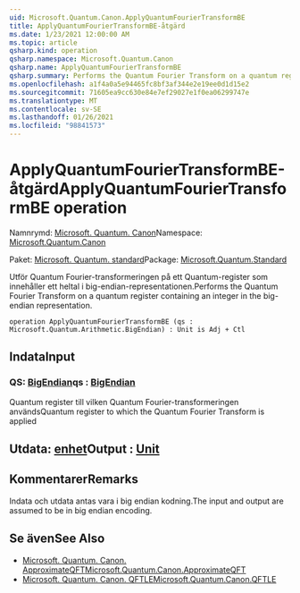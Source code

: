 ```yaml
---
uid: Microsoft.Quantum.Canon.ApplyQuantumFourierTransformBE
title: ApplyQuantumFourierTransformBE-åtgärd
ms.date: 1/23/2021 12:00:00 AM
ms.topic: article
qsharp.kind: operation
qsharp.namespace: Microsoft.Quantum.Canon
qsharp.name: ApplyQuantumFourierTransformBE
qsharp.summary: Performs the Quantum Fourier Transform on a quantum register containing an integer in the big-endian representation.
ms.openlocfilehash: a1f4a0a5e94465fc8bf3af344e2e19ee0d1d15e2
ms.sourcegitcommit: 71605ea9cc630e84e7ef29027e1f0ea06299747e
ms.translationtype: MT
ms.contentlocale: sv-SE
ms.lasthandoff: 01/26/2021
ms.locfileid: "98841573"
---
```

# <a name="applyquantumfouriertransformbe-operation"></a><span data-ttu-id="9dd20-102">ApplyQuantumFourierTransformBE-åtgärd</span><span class="sxs-lookup"><span data-stu-id="9dd20-102">ApplyQuantumFourierTransformBE operation</span></span>

<span data-ttu-id="9dd20-103">Namnrymd: [Microsoft. Quantum. Canon](xref:Microsoft.Quantum.Canon)</span><span class="sxs-lookup"><span data-stu-id="9dd20-103">Namespace: [Microsoft.Quantum.Canon](xref:Microsoft.Quantum.Canon)</span></span>

<span data-ttu-id="9dd20-104">Paket: [Microsoft. Quantum. standard](https://nuget.org/packages/Microsoft.Quantum.Standard)</span><span class="sxs-lookup"><span data-stu-id="9dd20-104">Package: [Microsoft.Quantum.Standard](https://nuget.org/packages/Microsoft.Quantum.Standard)</span></span>


<span data-ttu-id="9dd20-105">Utför Quantum Fourier-transformeringen på ett Quantum-register som innehåller ett heltal i big-endian-representationen.</span><span class="sxs-lookup"><span data-stu-id="9dd20-105">Performs the Quantum Fourier Transform on a quantum register containing an integer in the big-endian representation.</span></span>

```qsharp
operation ApplyQuantumFourierTransformBE (qs : Microsoft.Quantum.Arithmetic.BigEndian) : Unit is Adj + Ctl
```


## <a name="input"></a><span data-ttu-id="9dd20-106">Indata</span><span class="sxs-lookup"><span data-stu-id="9dd20-106">Input</span></span>

### <a name="qs--bigendian"></a><span data-ttu-id="9dd20-107">QS: [BigEndian](xref:Microsoft.Quantum.Arithmetic.BigEndian)</span><span class="sxs-lookup"><span data-stu-id="9dd20-107">qs : [BigEndian](xref:Microsoft.Quantum.Arithmetic.BigEndian)</span></span>

<span data-ttu-id="9dd20-108">Quantum register till vilken Quantum Fourier-transformeringen används</span><span class="sxs-lookup"><span data-stu-id="9dd20-108">Quantum register to which the Quantum Fourier Transform is applied</span></span>



## <a name="output--unit"></a><span data-ttu-id="9dd20-109">Utdata: [enhet](xref:microsoft.quantum.lang-ref.unit)</span><span class="sxs-lookup"><span data-stu-id="9dd20-109">Output : [Unit](xref:microsoft.quantum.lang-ref.unit)</span></span>



## <a name="remarks"></a><span data-ttu-id="9dd20-110">Kommentarer</span><span class="sxs-lookup"><span data-stu-id="9dd20-110">Remarks</span></span>

<span data-ttu-id="9dd20-111">Indata och utdata antas vara i big endian kodning.</span><span class="sxs-lookup"><span data-stu-id="9dd20-111">The input and output are assumed to be in big endian encoding.</span></span>

## <a name="see-also"></a><span data-ttu-id="9dd20-112">Se även</span><span class="sxs-lookup"><span data-stu-id="9dd20-112">See Also</span></span>

- [<span data-ttu-id="9dd20-113">Microsoft. Quantum. Canon. ApproximateQFT</span><span class="sxs-lookup"><span data-stu-id="9dd20-113">Microsoft.Quantum.Canon.ApproximateQFT</span></span>](xref:Microsoft.Quantum.Canon.ApproximateQFT)
- [<span data-ttu-id="9dd20-114">Microsoft. Quantum. Canon. QFTLE</span><span class="sxs-lookup"><span data-stu-id="9dd20-114">Microsoft.Quantum.Canon.QFTLE</span></span>](xref:Microsoft.Quantum.Canon.QFTLE)